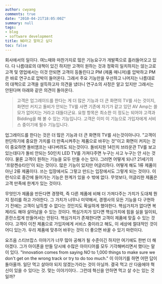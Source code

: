 ```yaml
---
author: cwyang
comments: true
date: "2010-04-21T18:05:00Z"
summary: null
tags:
- blog
- software development
title: NO라고 말하고 싶다
toc: false
---
```

회사에서의 일이다. 여느때와 마찬가지로 많은 기능요구가 개발쪽으로 흘러들어오고 있다. 다 나름대로의 대책이 있긴 하지만 고객이 원하는 것과 정확히 일치하지는 않는고로 고객 및 영업에서는 이것 안되면 고객이 등돌린다고 PM (제품 매니저)를 압박하고 PM은 바로 연구소로 압박이 들어온다. 그래서 주요 기능만을 우선하고 나머지는 나름대로의 대책으로 고객을 설득하고자 의견을 냈더니 연구소의 사정은 알고 있지만 그래서는 안된다며 아래와 같은 의견이 돌아온다.

> 고객은 업그레이드를 한다는 게 더 많은 기능과 더 큰 화면의 TV를 사는 것이지, 화면만 커지고 돌비가 안되는 TV를 사면 기존에 자기가 같고 있던 AV Amp는 쓸모가 없어지는 거라고 대들더군요. 요청 항목은 최소한 이 정도는 되어야 고객과 Bidding을 해 볼 수 있는 기능입니다. 고객은 이미 이 기능으로 가입자에게 서비스 중이기에 필수 기능입니다.

업그레이드를 한다는 것은 더 많은 기능과 더 큰 화면의 TV를 사는것이아니다. "고객이 판단하기에 중요한 가치를 더 만족시켜주는 제품으로 바꾸는 것"이고 화면이 커지는 것이 중요하면 돌비앰프는 내다버려도 되는것이다. 돌비지원 14인치 브라운관 TV를 보고 있는데다가 돌비 안되는 50인치 LED TV를 가져다주면 누구는 사고 누구는 안 사는 것이다. 물론 고객이 원하는 기능을 모두 만들 수는 있다. 그러면 어떻게 되나? 21세기의 '프랑켄슈타인'이 되는 것이다. 많은 기능이 있지만 어글리하다. 어떻게 해도 1류 제품이 아닌 2류 제품이다. 쓰는 입장에서도 그렇고 만드는 입장에서도 그렇게 되는 것이다. 이런식으로 중간에 들어가는 기능은 한계가 있을 수 밖에 없다. 무엇보다, 어글리한 제품은 고객 만족에 한계가 있는 것이다.

무엇인가 제품을 만든다면 경쟁력, 즉 다른 제품에 비해 더 가져다주는 가치가 도대체 뭔지 정리를 하고 가야한다. 그 가치가 너무나 미약해서, 경쟁사의 모든 기능을 다 구현하기 전에는 고객이 납득할 수 없다는 것인지도 확실하게 했야한다. 핵심가치가 없다면 복제라도 해야 살아남을 수 있는 것이다. 핵심가치가 있다면 핵심가치에 힘을 실을 일이되, 혼란스럽게 만들어서는 안된다. 핵심가치가 존재한다면 고객이 제품에 맞출 수 있는 것이다. 고객이 이전 제품으로 가입자에게 서비스 중이라고 해도, 이 세상에 절대적인 것이 어디 있는가. 우리 제품에 맞추어 바꾸는 것이 더 좋으면 바꿀 수 있기 마련이다.

요즈음 스티브잡스 이야기가 너무 많아 공해가 될 수준이긴 하지만 여기에도 한번 더 해야겠다. 그가 아이폰을 만들 당시에 수많은 아이디어를 모두 기각해버리면서 했다는 말이 있다. "Innovation comes from saying _NO_ to 1,000 things to make sure we don't get on the wrong track or try to do too much." 이 이야기를 하면 어떤 답이 돌아올까. 일단 먹고 살아야 되지 않겠는가라는 것이 아닐까. 결국 먹고 산 다음에야 혁신이 있을 수 있다는 것. 맞는 이야기이다.. 그런데 혁신을 안하면 먹고 살 수는 있는 것일까?

